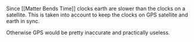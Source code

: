 Since [[Matter Bends Time]] clocks earth are slower than the clocks on a satellite. This is taken into account to keep the clocks on GPS satellite and earth in sync.

Otherwise GPS would be pretty inaccurate and practically useless.